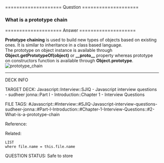 ==================== Question ====================  

### What is a prototype chain  

==================== Answer ====================  

**Prototype chaining** is used to build new types of objects based on existing
ones. It is similar to inheritance in a class based language.  
The prototype on object instance is available through
**Object.getPrototypeOf(object)** or **\_\_proto\_\_** property whereas
prototype on constructors function is available through **Object.prototype**.  
![prototype_chain](../../../../images/prototype_chain.png)

---

DECK INFO

TARGET DECK: Javascript::Interview::SJIQ - Javascript interview questions -
sudheer jonna::Part I - Introduction::Chapter 1 - Interview Questions

FILE TAGS:
#Javascript::#Interview::#SJIQ-Javascript-interview-questions-sudheer-jonna::#Part-I-Introduction::#Chapter-1-Interview-Questions::#2-What-is-a-prototype-chain

Reference:

Related:

```dataview
LIST
where file.name = this.file.name
```

QUESTION STATUS: Safe to store
